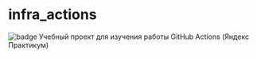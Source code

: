 # infra_actions
![badge](https://github.com/VorVorsky/infra_actions/.github/workflows/main.yml/badge.svg)
Учебный проект для изучения работы GitHub Actions (Яндекс Практикум)
